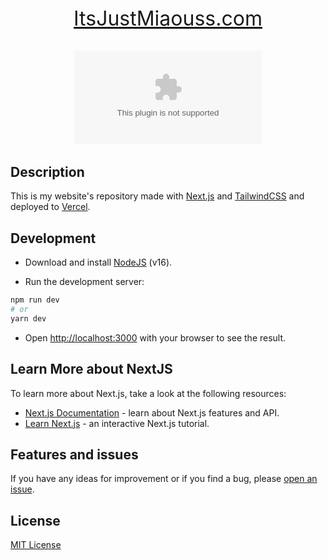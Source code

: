 <div style="text-align: center; font-size: 2rem; margin: auto;">

  <a href="https://itsjustmiaouss.com" target="_blank">ItsJustMiaouss.com</a>

  ![Vercel](https://vercelbadge.vercel.app/api/ItsJustMiaouss/itsjustmiaouss.com)

</div>


## Description

This is my website's repository made with [Next.js](https://nextjs.org/) and [TailwindCSS](https://tailwindcss.com/) and deployed to [Vercel](https://vercel.com).

## Development

- Download and install [NodeJS](https://nodejs.org) (v16).

- Run the development server:

```bash
npm run dev
# or
yarn dev
```

- Open [http://localhost:3000](http://localhost:3000) with your browser to see the result.

## Learn More about NextJS

To learn more about Next.js, take a look at the following resources:

- [Next.js Documentation](https://nextjs.org/docs) - learn about Next.js features and API.
- [Learn Next.js](https://nextjs.org/learn) - an interactive Next.js tutorial.

## Features and issues

If you have any ideas for improvement or if you find a bug, please [open an issue](https://github.com/ItsJustMiaouss/itsjustmiaouss-com/issues).

## License

[MIT License](https://github.com/ItsJustMiaouss/itsjustmiaouss.com/blob/main/LICENSE.md)
